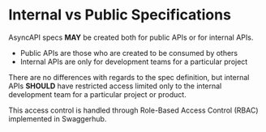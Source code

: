 # Internal vs Public Specifications

AsyncAPI specs **MAY** be created both for public APIs or for internal APIs.&#x20;

* Public APIs are those who are created to be consumed by others
* Internal APIs are only for development teams for a particular project

There are no differences with regards to the spec definition, but internal APIs **SHOULD** have restricted access limited only to the internal development team for a particular project or product.

This access control is handled through Role-Based Access Control (RBAC) implemented in Swaggerhub.
